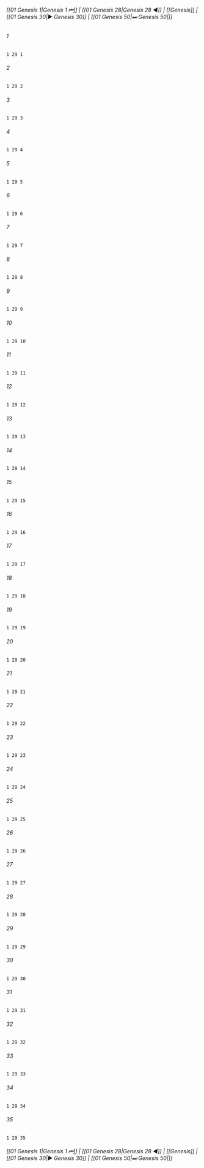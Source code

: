 
###### [[01 Genesis 1|Genesis 1 ⏮]] | [[01 Genesis 28|Genesis 28 ◀]] | [[Genesis]] | [[01 Genesis 30|▶ Genesis 30]] | [[01 Genesis 50|⏭ Genesis 50|]]

###### 1
``` verse
1 29 1 
```
###### 2
``` verse
1 29 2 
```
###### 3
``` verse
1 29 3 
```
###### 4
``` verse
1 29 4 
```
###### 5
``` verse
1 29 5 
```
###### 6
``` verse
1 29 6 
```
###### 7
``` verse
1 29 7 
```
###### 8
``` verse
1 29 8 
```
###### 9
``` verse
1 29 9 
```
###### 10
``` verse
1 29 10 
```
###### 11
``` verse
1 29 11 
```
###### 12
``` verse
1 29 12 
```
###### 13
``` verse
1 29 13 
```
###### 14
``` verse
1 29 14 
```
###### 15
``` verse
1 29 15 
```
###### 16
``` verse
1 29 16 
```
###### 17
``` verse
1 29 17 
```
###### 18
``` verse
1 29 18 
```
###### 19
``` verse
1 29 19 
```
###### 20
``` verse
1 29 20 
```
###### 21
``` verse
1 29 21 
```
###### 22
``` verse
1 29 22 
```
###### 23
``` verse
1 29 23 
```
###### 24
``` verse
1 29 24 
```
###### 25
``` verse
1 29 25 
```
###### 26
``` verse
1 29 26 
```
###### 27
``` verse
1 29 27 
```
###### 28
``` verse
1 29 28 
```
###### 29
``` verse
1 29 29 
```
###### 30
``` verse
1 29 30 
```
###### 31
``` verse
1 29 31 
```
###### 32
``` verse
1 29 32 
```
###### 33
``` verse
1 29 33 
```
###### 34
``` verse
1 29 34 
```
###### 35
``` verse
1 29 35 
```

###### [[01 Genesis 1|Genesis 1 ⏮]] | [[01 Genesis 28|Genesis 28 ◀]] | [[Genesis]] | [[01 Genesis 30|▶ Genesis 30]] | [[01 Genesis 50|⏭ Genesis 50|]]

